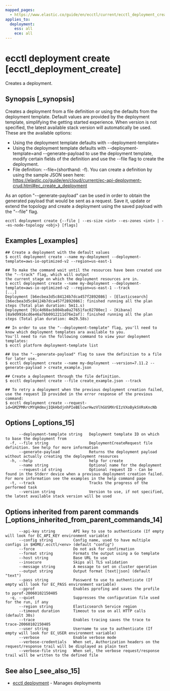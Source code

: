 ```yaml
---
mapped_pages:
  - https://www.elastic.co/guide/en/ecctl/current/ecctl_deployment_create.html
applies_to:
  deployment:
    ess: all
    ece: all
---
```


# ecctl deployment create [ecctl_deployment_create]

Creates a deployment.


## Synopsis [_synopsis]

Creates a deployment from a file definition or using the defaults from the deployment template. Default values are provided by the deployment template, simplifying the getting started experience. When version is not specified, the latest available stack version will automatically be used. These are the available options:

* Using the deployment template defaults with --deployment-template=<deployment template="" id=""></deployment>
* Using the deployment template defaults with --deployment-template=<deployment template="" id="">and --generate-payload to use the deployment template, modify certain fields of the definition and use the --file flag to create the deployment.</deployment>
* File definition: --file=<file path="">(shorthand: -f). You can create a definition by using the sample JSON seen here: [https://elastic.co/guide/en/cloud/current/ec-api-deployment-crud.html#ec_create_a_deployment</file>](https://elastic.co/guide/en/cloud/current/ec-api-deployment-crud.md#ec_create_a_deployment</file>)

As an option "--generate-payload" can be used in order to obtain the generated payload that would be sent as a request. Save it, update or extend the topology and create a deployment using the saved payload with the "--file" flag.

```
ecctl deployment create {--file | --es-size <int> --es-zones <int> | --es-node-topology <obj>} [flags]
```


## Examples [_examples]

```
## Create a deployment with the default values
$ ecctl deployment create --name my-deployment --deployment-template=aws-io-optimized-v2 --region=us-east-1

## To make the command wait until the resources have been created use the "--track" flag, which will output
the current stage on which the deployment resources are in.
$ ecctl deployment create --name my-deployment --deployment-template=aws-io-optimized-v2 --region=us-east-1 --track
[...]
Deployment [b6ecbea3d5c84124b7dca457f2892086] - [Elasticsearch][b6ecbea3d5c84124b7dca457f2892086]: finished running all the plan steps (Total plan duration: 5m11.s)
Deployment [91c4d60acb804ba0a27651fac02780ec] - [Kibana][8a9d9916cd6e46a7bb0912211d76e2af]: finished running all the plan steps (Total plan duration: 4m29.58s)

## In order to use the "--deployment-template" flag, you'll need to know which deployment templates ara available to you.
You'll need to run the following command to view your deployment templates:
$ ecctl platform deployment-template list

## Use the "--generate-payload" flag to save the definition to a file for later use.
$ ecctl deployment create --name my-deployment --version=7.11.2 --generate-payload > create_example.json

## Create a deployment through the file definition.
$ ecctl deployment create --file create_example.json --track

## To retry a deployment when the previous deployment creation failed, use the request ID provided in the error response of the previous command:
$ ecctl deployment create --request-id=GMZPMRrcMYqHdmxjIQkHbdjnhPIeBElcwrHwzVlhGUSMXrEIzVXoBykSVRsKncNb
```


## Options [_options_15]

```
      --deployment-template string   Deployment template ID on which to base the deployment from
  -f, --file string                  DeploymentCreateRequest file definition. See help for more information
      --generate-payload             Returns the deployment payload without actually creating the deployment resources
  -h, --help                         help for create
      --name string                  Optional name for the deployment
      --request-id string            Optional request ID - Can be found in the Stderr device when a previous deployment creation failed. For more information see the examples in the help command page
  -t, --track                        Tracks the progress of the performed task
      --version string               Version to use, if not specified, the latest available stack version will be used
```


## Options inherited from parent commands [_options_inherited_from_parent_commands_14]

```
      --api-key string        API key to use to authenticate (If empty will look for EC_API_KEY environment variable)
      --config string         Config name, used to have multiple configs in $HOME/.ecctl/<env> (default "config")
      --force                 Do not ask for confirmation
      --format string         Formats the output using a Go template
      --host string           Base URL to use
      --insecure              Skips all TLS validation
      --message string        A message to set on cluster operation
      --output string         Output format [text|json] (default "text")
      --pass string           Password to use to authenticate (If empty will look for EC_PASS environment variable)
      --pprof                 Enables pprofing and saves the profile to pprof-20060102150405
  -q, --quiet                 Suppresses the configuration file used for the run, if any
      --region string         Elasticsearch Service region
      --timeout duration      Timeout to use on all HTTP calls (default 30s)
      --trace                 Enables tracing saves the trace to trace-20060102150405
      --user string           Username to use to authenticate (If empty will look for EC_USER environment variable)
      --verbose               Enable verbose mode
      --verbose-credentials   When set, Authorization headers on the request/response trail will be displayed as plain text
      --verbose-file string   When set, the verbose request/response trail will be written to the defined file
```


## See also [_see_also_15]

* [ecctl deployment](/reference/ecctl_deployment.md) - Manages deployments

